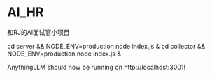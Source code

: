 # AI_HR
和RJ的AI面试官小项目

cd server && NODE_ENV=production node index.js &
cd collector && NODE_ENV=production node index.js &

AnythingLLM should now be running on http://localhost:3001!
